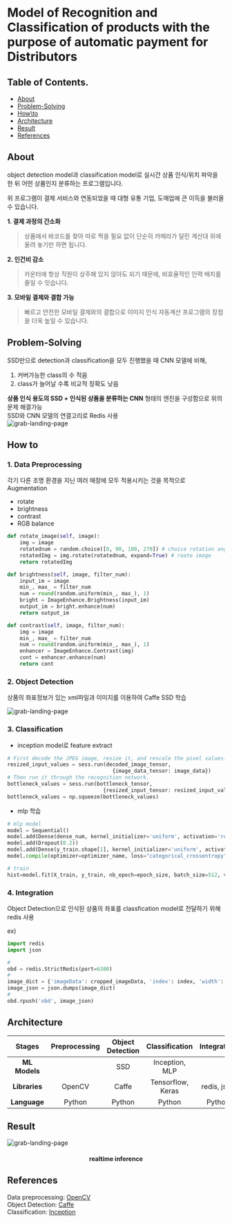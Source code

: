 # **Model of Recognition and Classification of products with the purpose of automatic payment for Distributors**



## Table of Contents.
* [About](#about)
* [Problem-Solving](#Problem-Solving)
* [How\to](#How\to)
* [Architecture](#architecture)
* [Result](#result)
* [References](#references)


## About

object detection model과 classification model로 실시간 상품 인식/위치 파악을 한 뒤 어떤 상품인지 분류하는 프로그램입니다.  


위 프로그램이 결제 서비스와 연동되었을 때 대형 유통 기업, 도매업에 큰 이득을 불러올 수 있습니다.  
  
    

**1. 결제 과정의 간소화**
> 상품에서 바코드를 찾아 따로 찍을 필요 없이 단순히 카메라가 달린 계산대 위에 올려 놓기만 하면 됩니다.  

**2. 인건비 감소**
> 카운터에 항상 직원이 상주해 있지 않아도 되기 때문에, 비효율적인 인력 배치를 줄일 수 잇습니다.  

**3. 모바일 결제와 결합 가능**
> 빠르고 안전한 모바일 결제와의 결합으로 이미지 인식 자동계산 프로그램의 장점을 더욱 높일 수 있습니다.  
  
  
## Problem-Solving
SSD만으로 detection과 classification을 모두 진행했을 때 CNN 모델에 비해,  
1. 커버가능한 class의 수 적음
2. class가 늘어날 수록 비교적 정확도 낮음
  
**상품 인식 용도의 SSD + 인식된 상품을 분류하는 CNN** 형태의 엔진을 구성함으로 위의 문제 해결가능  
SSD와 CNN 모델의 연결고리로 Redis 사용  
![grab-landing-page](https://github.com/rib-president/Hide-on-bush/blob/master/sample/checkout_solution.JPG)





## How to
### 1. Data Preprocessing  
각기 다른 조명 환경을 지닌 여러 매장에 모두 적용시키는 것을 목적으로 Augmentation
* rotate
* brightness
* contrast
* RGB balance
  

``` python
def rotate_image(self, image):
    img = image
    rotatednum = random.choice([0, 90, 180, 270]) # choice rotation angle randomly
    rotatedImg = img.rotate(rotatednum, expand=True) # roate image
    return rotatedImg
```
  
``` python
def brightness(self, image, filter_num):
    input_im = image
    min_, max_ = filter_num
    num = round(random.uniform(min_, max_), 1)
    bright = ImageEnhance.Brightness(input_im)
    output_im = bright.enhance(num)
    return output_im
```
  
``` python
def contrast(self, image, filter_num):
    img = image
    min_, max_ = filter_num
    num = round(random.uniform(min_, max_), 1)
    enhancer = ImageEnhance.Contrast(img)
    cont = enhancer.enhance(num)
    return cont
```
  

### 2. Object Detection  
상품의 좌표정보가 있는 xml파일과 이미지를 이용하여 Caffe SSD 학습
  
  
![grab-landing-page](https://github.com/rib-president/Hide-on-bush/blob/master/sample/ssd_xml.JPG)
  
  
  
### 3. Classification  
* inception model로 feature extract
  
``` python
# First decode the JPEG image, resize it, and rescale the pixel values.
resized_input_values = sess.run(decoded_image_tensor,
                                  {image_data_tensor: image_data})
# Then run it through the recognition network.
bottleneck_values = sess.run(bottleneck_tensor,
                               {resized_input_tensor: resized_input_values})
bottleneck_values = np.squeeze(bottleneck_values)
```  
  
  

* mlp 학습
  
``` python
# mlp model
model = Sequential()
model.add(Dense(dense_num, kernel_initializer='uniform', activation='relu', input_dim=2048))
model.add(Dropout(0.2))
model.add(Dense(y_train.shape[1], kernel_initializer='uniform', activation='softmax'))
model.compile(optimizer=optimizer_name, loss="categorical_crossentropy", metrics=["accuracy"])

# train
hist=model.fit(X_train, y_train, nb_epoch=epoch_size, batch_size=512, validation_data=(X_test, y_test), callbacks=callbacks_list)
```
  
  
### 4. Integration
Object Detection으로 인식된 상품의 좌표를 classfication model로 전달하기 위해 redis 사용
  
ex)
``` python
import redis
import json

#
obd = redis.StrictRedis(port=6380)
#
image_dict = {'imageData': cropped_imageData, 'index': index, 'width': w, 'height': h}
image_json = json.dumps(image_dict)
#
obd.rpush('obd', image_json)
```



  

## Architecture  


|Stages | Preprocessing | Object Detection |Classification|Integration|
|:-----:|:-------------:|:----------------:|:---------------------:|:---------:|
|**ML Models** | | SSD | Inception, MLP| |
|**Libraries** | OpenCV | Caffe | Tensorflow, Keras|redis, json|
|**Language** | Python | Python | Python| Python|
  


## Result
![grab-landing-page](https://github.com/rib-president/Hide-on-bush/blob/master/sample/output.gif)
#### <center>realtime inference</center>
  
  

## References
Data preprocessing: [OpenCV](http://https://opencv.org)  
Object Detection: [Caffe](https://github.com/wupeng78/weiliu89-caffe)   
Classification: [Inception](https://www.tensorflow.org/hub/tutorials/image_retraining)
